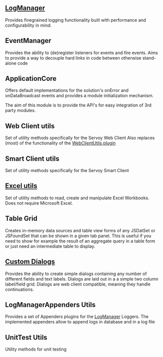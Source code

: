 [LogManager](https://github.com/Servoy/svyUtils/wiki/LogManager)
----------
Provides finegrained logging functionality built with performance and configurability in mind.

EventManager
------------
Provides the ability to (de)register listeners for events and fire events. Aims to provide a way to decouple hard links in code between otherwise stand-alone code

ApplicationCore
------------
Offers default implementations for the solution's onError and onDataBroadcast events and provides a module initialization mechanism.

The aim of this module is to provide the API's for easy integration of 3rd party modules.

Web Client utils
----------------
Set of utility methods specifically for the Servoy Web Client
Also replaces (most) of the functionality of the [WebClientUtils plugin](https://www.servoyforge.net/projects/webclientutils)

Smart Client utils
------------------
Set of utility methods specifically for the Servoy Smart Client

[Excel utils](https://github.com/Servoy/svyUtils/wiki/ExcelUtils)
------------------
Set of utility methods to read, create and manipulate Excel Workbooks. Does not require Microsoft Excel.

Table Grid
------------------
Creates in-memory data sources and table view forms of any JSDatSet or JSFoundSet that can be shown in a given tab panel. This is useful if you need to show for example the result of an aggregate query in a table form or just need an intermediate table to display.

[Custom Dialogs](https://github.com/Servoy/svyUtils/wiki/Custom-Dialogs)
------------------
Provides the ability to create simple dialogs containing any number of different fields and text labels. Dialogs are laid out in a a simple two column label/field grid. Dialogs are web client compatible, meaning they handle continuations.

LogManagerAppenders Utils
------------------
Provides a set of Appenders plugins for the [LogManager](https://github.com/Servoy/svyUtils/wiki/LogManager) Loggers. The implemented appenders allow to append logs in database and in a log file 

UnitTest Utils
------------------
Utility methods for unit testing